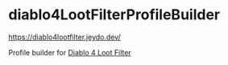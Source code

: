 # diablo4LootFilterProfileBuilder

https://diablo4lootfilter.jeydo.dev/

Profile builder for [Diablo 4 Loot Filter](https://github.com/aeon0/d4lf)

